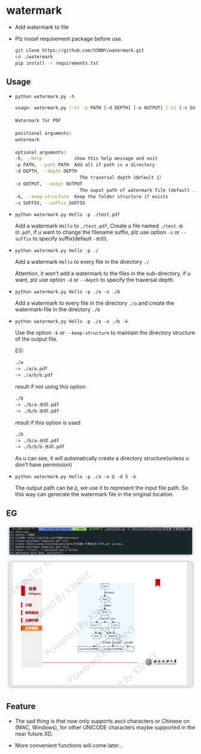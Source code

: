 # watermark

* Add watermark to file

* Plz install requirement package before use.

    ```bash
    git clone https://github.com/X3NNY/watermark.git
    cd ./watermark
    pip install -r requirements.txt
    ```
## Usage

* `python watermark.py -h`
    
    ```bash
    usage: watermark.py [-h] -p PATH [-d DEPTH] [-o OUTPUT] [-k] [-s SUFFIX] [watermark]

    Watermark for PDF

    positional arguments:
    watermark

    optional arguments:
    -h, --help            show this help message and exit
    -p PATH, --path PATH  Add all if path is a directory
    -d DEPTH, --depth DEPTH
                            The traversal depth（default 1）
    -o OUTPUT, --outpt OUTPUT
                            The ouput path of watermark file (default .)
    -k, --keep-structure  Keep the folder structure if exists
    -s SUFFIX, --suffix SUFFIX
    ```

* `python watermark.py Hello -p ./test.pdf`

    Add a watermark `Hello` to `./test.pdf`, Create a file named `./test-水印.pdf`, if u want to change the filename suffix, plz use option `-s` or `--suffix` to specify suffix(default `-水印`). 

* `python watermark.py Hello -p ./`

    Add a watermark `Hello` to every file in the directory `./`

    Attention, it won't add a watermark to the files in the sub-directory, if u want, plz use option `-d` or `--depth` to specify the traversal depth.

* `python watermark.py Hello -p ./a -o ./b`

    Add a watermark to every file in the directory `./a` and create the watermark-file in the directory `./b` 

* `python watermark.py Hello -p ./a -o ./b -k`

    Use the option `-k` or `--keep-structure` to maintain the directory structure of the output file.

    EG: 

    ```txt
    ./a
    -> ./a/a.pdf
    -> ./a/b/b.pdf
    ```

    result if not using this option

    ```txt
    ./b
    -> ./b/a-水印.pdf
    -> ./b/b-水印.pdf
    ``` 

    result if this option is used

    ```txt
    ./b
    -> ./b/a-水印.pdf
    -> ./b/b/b-水印.pdf
    ```

    As u can see, it will automatically create a directory structure(unless u don't have permission)

* `python watermark.py Hello -p ./a -o @ -d 5 -k`

    The output path can be `@`, we use it to represent the input file path. So this way can generate the watermark file in the original location.

## EG

![shell](./pic/1.png)
![result](pic/2.png)

## Feature

* The sad thing is that now only supports ascii characters or Chinese on (MAC, Windows), for other UNICODE characters maybe supported in the near future.XD.

* More convenient functions will come later...